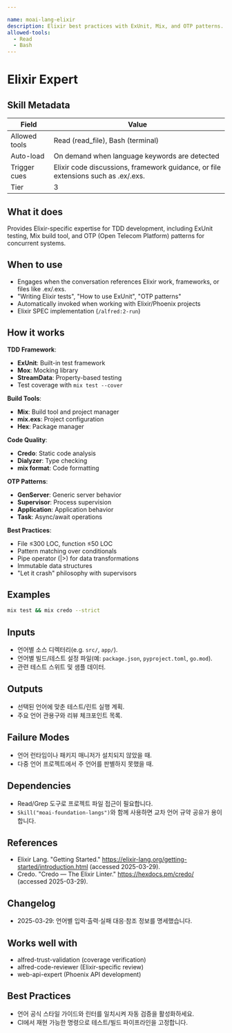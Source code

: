 ```yaml
---

name: moai-lang-elixir
description: Elixir best practices with ExUnit, Mix, and OTP patterns. Use when writing or reviewing Elixir code in project workflows.
allowed-tools:
  - Read
  - Bash
---
```


# Elixir Expert

## Skill Metadata
| Field | Value |
| ----- | ----- |
| Allowed tools | Read (read_file), Bash (terminal) |
| Auto-load | On demand when language keywords are detected |
| Trigger cues | Elixir code discussions, framework guidance, or file extensions such as .ex/.exs. |
| Tier | 3 |

## What it does

Provides Elixir-specific expertise for TDD development, including ExUnit testing, Mix build tool, and OTP (Open Telecom Platform) patterns for concurrent systems.

## When to use

- Engages when the conversation references Elixir work, frameworks, or files like .ex/.exs.
- "Writing Elixir tests", "How to use ExUnit", "OTP patterns"
- Automatically invoked when working with Elixir/Phoenix projects
- Elixir SPEC implementation (`/alfred:2-run`)

## How it works

**TDD Framework**:
- **ExUnit**: Built-in test framework
- **Mox**: Mocking library
- **StreamData**: Property-based testing
- Test coverage with `mix test --cover`

**Build Tools**:
- **Mix**: Build tool and project manager
- **mix.exs**: Project configuration
- **Hex**: Package manager

**Code Quality**:
- **Credo**: Static code analysis
- **Dialyzer**: Type checking
- **mix format**: Code formatting

**OTP Patterns**:
- **GenServer**: Generic server behavior
- **Supervisor**: Process supervision
- **Application**: Application behavior
- **Task**: Async/await operations

**Best Practices**:
- File ≤300 LOC, function ≤50 LOC
- Pattern matching over conditionals
- Pipe operator (|>) for data transformations
- Immutable data structures
- "Let it crash" philosophy with supervisors

## Examples
```bash
mix test && mix credo --strict
```

## Inputs
- 언어별 소스 디렉터리(e.g. `src/`, `app/`).
- 언어별 빌드/테스트 설정 파일(예: `package.json`, `pyproject.toml`, `go.mod`).
- 관련 테스트 스위트 및 샘플 데이터.

## Outputs
- 선택된 언어에 맞춘 테스트/린트 실행 계획.
- 주요 언어 관용구와 리뷰 체크포인트 목록.

## Failure Modes
- 언어 런타임이나 패키지 매니저가 설치되지 않았을 때.
- 다중 언어 프로젝트에서 주 언어를 판별하지 못했을 때.

## Dependencies
- Read/Grep 도구로 프로젝트 파일 접근이 필요합니다.
- `Skill("moai-foundation-langs")`와 함께 사용하면 교차 언어 규약 공유가 용이합니다.

## References
- Elixir Lang. "Getting Started." https://elixir-lang.org/getting-started/introduction.html (accessed 2025-03-29).
- Credo. "Credo — The Elixir Linter." https://hexdocs.pm/credo/ (accessed 2025-03-29).

## Changelog
- 2025-03-29: 언어별 입력·출력·실패 대응·참조 정보를 명세했습니다.

## Works well with

- alfred-trust-validation (coverage verification)
- alfred-code-reviewer (Elixir-specific review)
- web-api-expert (Phoenix API development)

## Best Practices
- 언어 공식 스타일 가이드와 린터를 일치시켜 자동 검증을 활성화하세요.
- CI에서 재현 가능한 명령으로 테스트/빌드 파이프라인을 고정합니다.
